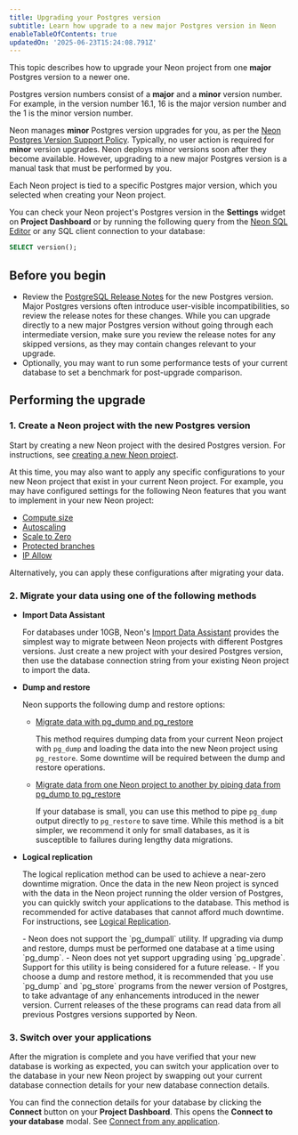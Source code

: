 ```yaml
---
title: Upgrading your Postgres version
subtitle: Learn how upgrade to a new major Postgres version in Neon
enableTableOfContents: true
updatedOn: '2025-06-23T15:24:08.791Z'
---
```


This topic describes how to upgrade your Neon project from one **major** Postgres version to a newer one.

Postgres version numbers consist of a **major** and a **minor** version number. For example, in the version number 16.1, 16 is the major version number and the 1 is the minor version number.

Neon manages **minor** Postgres version upgrades for you, as per the [Neon Postgres Version Support Policy](/docs/postgresql/postgres-version-policy). Typically, no user action is required for **minor** version upgrades. Neon deploys minor versions soon after they become available. However, upgrading to a new major Postgres version is a manual task that must be performed by you.

Each Neon project is tied to a specific Postgres major version, which you selected when creating your Neon project.

You can check your Neon project's Postgres version in the **Settings** widget on **Project Dashboard** or by running the following query from the [Neon SQL Editor](/docs/get-started-with-neon/query-with-neon-sql-editor) or any SQL client connection to your database:

```sql
SELECT version();
```

## Before you begin

- Review the [PostgreSQL Release Notes](https://www.postgresql.org/docs/current/release.html) for the new Postgres version. Major Postgres versions often introduce user-visible incompatibilities, so review the release notes for these changes. While you can upgrade directly to a new major Postgres version without going through each intermediate version, make sure you review the release notes for any skipped versions, as they may contain changes relevant to your upgrade.
- Optionally, you may want to run some performance tests of your current database to set a benchmark for post-upgrade comparison.

## Performing the upgrade

### 1. Create a Neon project with the new Postgres version

Start by creating a new Neon project with the desired Postgres version. For instructions, see [creating a new Neon project](/docs/manage/projects#create-a-project).

At this time, you may also want to apply any specific configurations to your new Neon project that exist in your current Neon project. For example, you may have configured settings for the following Neon features that you want to implement in your new Neon project:

- [Compute size](/docs/manage/computes#edit-a-compute)
- [Autoscaling](/docs/guides/autoscaling-guide)
- [Scale to Zero](/docs/guides/scale-to-zero-guide)
- [Protected branches](/docs/guides/protected-branches)
- [IP Allow](/docs/introduction/ip-allow)

Alternatively, you can apply these configurations after migrating your data.

### 2. Migrate your data using one of the following methods

- **Import Data Assistant**

  For databases under 10GB, Neon's [Import Data Assistant](/docs/import/import-data-assistant) provides the simplest way to migrate between Neon projects with different Postgres versions. Just create a new project with your desired Postgres version, then use the database connection string from your existing Neon project to import the data.

- **Dump and restore**

  Neon supports the following dump and restore options:
  - [Migrate data with pg_dump and pg_restore](/docs/import/migrate-from-postgres)

    This method requires dumping data from your current Neon project with `pg_dump` and loading the data into the new Neon project using `pg_restore`. Some downtime will be required between the dump and restore operations.

  - [Migrate data from one Neon project to another by piping data from pg_dump to pg_restore](/docs/import/migrate-from-neon)

    If your database is small, you can use this method to pipe `pg_dump` output directly to `pg_restore` to save time. While this method is a bit simpler, we recommend it only for small databases, as it is susceptible to failures during lengthy data migrations.

- **Logical replication**

  The logical replication method can be used to achieve a near-zero downtime migration. Once the data in the new Neon project is synced with the data in the Neon project running the older version of Postgres, you can quickly switch your applications to the database. This method is recommended for active databases that cannot afford much downtime. For instructions, see [Logical Replication](/docs/guides/logical-replication-neon-to-neon).

    <Admonition type="note" title="Notes">
    - Neon does not support the `pg_dumpall` utility. If upgrading via dump and restore, dumps must be performed one database at a time using `pg_dump`.
    - Neon does not yet support upgrading using `pg_upgrade`. Support for this utility is being considered for a future release.
    - If you choose a dump and restore method, it is recommended that you use `pg_dump` and `pg_store` programs from the newer version of Postgres, to take advantage of any enhancements introduced in the newer version. Current releases of the these programs can read data from all previous Postgres versions supported by Neon.
    </Admonition>

### 3. Switch over your applications

After the migration is complete and you have verified that your new database is working as expected, you can switch your application over to the database in your new Neon project by swapping out your current database connection details for your new database connection details.

You can find the connection details for your database by clicking the **Connect** button on your **Project Dashboard**. This opens the **Connect to your database** modal. See [Connect from any application](/docs/connect/connect-from-any-app).

<NeedHelp/>
